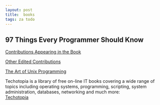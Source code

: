 ```yaml
---
layout: post
title:  books
tags: za todo
---
```


## 97 Things Every Programmer Should Know
[Contributions Appearing in the Book](http://programmer.97things.oreilly.com/wiki/index.php/Contributions_Appearing_in_the_Book)

[Other Edited Contributions](http://programmer.97things.oreilly.com/wiki/index.php/Other_Edited_Contributions)

[The Art of Unix Programming](http://www.faqs.org/docs/artu/)

Techotopia is a library of free on-line IT books covering a wide range of topics including operating systems, programming, scripting, system administration, databases, networking and much more:    
[Techotopia](http://www.techotopia.com/)